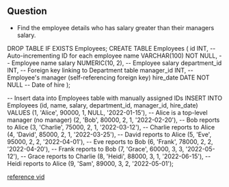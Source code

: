 ## Question
- Find the employee details who has salary greater than their managers salary.

DROP TABLE IF EXISTS Employees;
CREATE TABLE Employees (
    id INT,          -- Auto-incrementing ID for each employee
    name VARCHAR(100) NOT NULL,     -- Employee name
    salary NUMERIC(10, 2),          -- Employee salary
    department_id INT,              -- Foreign key linking to Department table
    manager_id INT,                 -- Employee's manager (self-referencing foreign key)
    hire_date DATE NOT NULL        -- Date of hire
);

-- Insert data into Employees table with manually assigned IDs
INSERT INTO Employees (id, name, salary, department_id, manager_id, hire_date)
VALUES 
(1, 'Alice', 90000, 1, NULL, '2022-01-15'),    -- Alice is a top-level manager (no manager)
(2, 'Bob', 80000, 2, 1, '2022-02-20'),         -- Bob reports to Alice
(3, 'Charlie', 75000, 2, 1, '2022-03-12'),     -- Charlie reports to Alice
(4, 'David', 85000, 2, 1, '2022-03-25'),       -- David reports to Alice
(5, 'Eve', 95000, 2, 2, '2022-04-01'),         -- Eve reports to Bob
(6, 'Frank', 78000, 2, 2, '2022-04-20'),       -- Frank reports to Bob
(7, 'Grace', 60000, 3, 3, '2022-05-12'),       -- Grace reports to Charlie
(8, 'Heidi', 88000, 3, 1, '2022-06-15'),       -- Heidi reports to Alice
(9, 'Sam', 89000, 3, 2, '2022-05-01');


[reference vid](https://www.youtube.com/watch?v=Fvu_qJwA_cI&list=PLF2u7Zn-dIxaBr_hd9Hwexqll7elUMsw_&index=19&t=320s)
